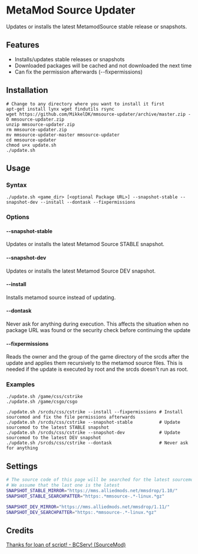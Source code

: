 MetaMod Source Updater
=================

Updates or installs the latest MetamodSource stable release or snapshots.

## Features

* Installs/updates stable releases or snapshots
* Downloaded packages will be cached and not downloaded the next time
* Can fix the permission afterwards (--fixpermissions)

## Installation

```shell
# Change to any directory where you want to install it first
apt-get install lynx wget findutils rsync
wget https://github.com/MikkelDK/mmsource-updater/archive/master.zip -O mmsource-updater.zip
unzip mmsource-updater.zip
rm mmsource-updater.zip
mv mmsource-updater-master mmsource-updater
cd mmsource-updater
chmod u+x update.sh
./update.sh
```

## Usage

### Syntax
```shell
./update.sh <game_dir> [<optional Package URL>] --snapshot-stable --snapshot-dev --install --dontask --fixpermissions
```

### Options

#### --snapshot-stable

Updates or installs the latest Metamod Source STABLE snapshot.

#### --snapshot-dev

Updates or installs the latest Metamod Source DEV snapshot.

#### --install

Installs metamod source instead of updating.

#### --dontask

Never ask for anything during execution.
This affects the situation when no package URL was found or
the security check before continuing the update

#### --fixpermissions

Reads the owner and the group of the game directory of the srcds after the update
and applies them recursively to the metamod source files.
This is needed if the update is executed by root and the srcds doesn't run as root.

### Examples
```shell
./update.sh /game/css/cstrike
./update.sh /game/csgo/csgo

./update.sh /srcds/css/cstrike --install --fixpermissions # Install sourcemod and fix the file permissions afterwards
./update.sh /srcds/css/cstrike --snapshot-stable          # Update sourcemod to the latest STABLE snapshot
./update.sh /srcds/css/cstrike --snapshot-dev             # Update sourcemod to the latest DEV snapshot
./update.sh /srcds/css/cstrike --dontask                  # Never ask for anything
```

## Settings
```bash
# The source code of this page will be searched for the latest sourcemod package
# We assume that the last one is the latest
SNAPSHOT_STABLE_MIRROR="https://mms.alliedmods.net/mmsdrop/1.10/"
SNAPSHOT_STABLE_SEARCHPATTER="https:.*mmsource-.*-linux.*gz"

SNAPSHOT_DEV_MIRROR="https://mms.alliedmods.net/mmsdrop/1.11/"
SNAPSHOT_DEV_SEARCHPATTER="https:.*mmsource-.*-linux.*gz"
```

## Credits
[Thanks for loan of script! - BCServ! (SourceMod)](https://github.com/bcserv/sourcemod-updater)

